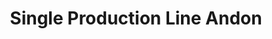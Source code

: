 ---
layout: article
title: Single Production Line Andon
description: 
  - This is an overview of a single production line. It includes Andon elements, displays the OEE and provides the possibility to show the performance of different shifts. Remove the timer scripts, add your data sources and reuse the data refresh scripts to make it yours.
lang: en
weight: 1000
isDraft: false
ref: Single_Production_Line_Andon
featured: true
category:
  - Andon
  - Featured
image: Single_Production_Line_Andon_EN.png
download: Single_Production_Line_Andon_EN.pbmx
overview_description:
overview_benefits:
overview_data_sources:
---